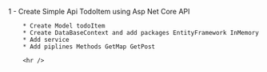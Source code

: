  1 -  Create Simple Api TodoItem using Asp Net Core API
		
		* Create Model todoItem
		* Create DataBaseContext and add packages EntityFramework InMemory
		* Add service 
		* Add piplines Methods GetMap GetPost 
		
		<hr />